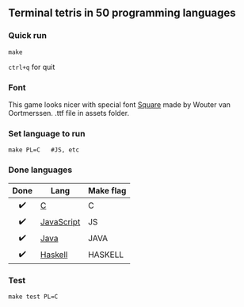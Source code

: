 ## Terminal tetris in 50 programming languages

### Quick run
```
make
```
`ctrl+q` for quit

### Font
This game looks nicer with special font [Square](https://strlen.com/square/) made by Wouter van Oortmerssen.
.ttf file in assets folder.

### Set language to run
```
make PL=C   #JS, etc
```

### Done languages
|        Done        | Lang                      | Make flag |
|:------------------:|---------------------------|-----------|
| :heavy_check_mark: | [C](./srcs/c)             | C         |
| :heavy_check_mark: | [JavaScript](./srcs/js)   | JS        |
| :heavy_check_mark: | [Java](./srcs/java)       | JAVA      |
| :heavy_check_mark: | [Haskell](./srcs/haskell) | HASKELL   |


### Test
```
make test PL=C
```
